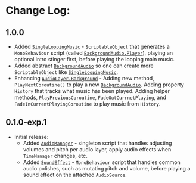 # Change Log:

## 1.0.0

- Added [`SingleLoopingMusic`](/Runtime/BackgroundAudio/SingleLoopingMusic.cs) - `ScriptableObject` that generates a `MonoBehaviour` script (called [`BackgroundAudio.Player`](/Runtime/BackgroundAudio/BackgroundAudio.cs)), playing an optional intro stinger first, before playing the looping main music.
- Added abstract [`BackgroundAudio`](/Runtime/BackgroundAudio/BackgroundAudio.cs) so one can create more `ScriptableObject` like [`SingleLoopingMusic`](/Runtime/BackgroundAudio/SingleLoopingMusic.cs).
- Enhancing [`AudioLayer.Background`](/Runtime/AudioLayers/AudioLayer.Background.cs) - Adding new method, `PlayNextCoroutine()` to play a new [`BackgroundAudio`](/Runtime/BackgroundAudio/BackgroundAudio.cs).  Adding property `History` that tracks what music has been played.  Adding helper methods, `PlayPreviousCoroutine`, `FadeOutCurrnetPlaying`, and `FadeInCurrentPlayingCoroutine` to play music from `History`.

## 0.1.0-exp.1

- Initial release:
    - Added [`AudioManager`](/Runtime/AudioManager.cs) - singleton script that handles adjusting volumes and pitch per audio layer, apply audio effects when `TimeManager` changes, etc.
    - Added [`SoundEffect`](/Runtime/SoundEffect.cs) - `MonoBehaviour` script that handles common audio polishes, such as mutating pitch and volume, before playing a sound effect on the attached `AudioSource`.
